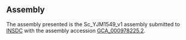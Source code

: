 

Assembly
--------

The assembly presented is the Sc\_YJM1549\_v1 assembly submitted to
[INSDC](http://www.insdc.org) with the assembly accession
[GCA\_000978225.2](http://www.ebi.ac.uk/ena/data/view/GCA_000978225.2).
